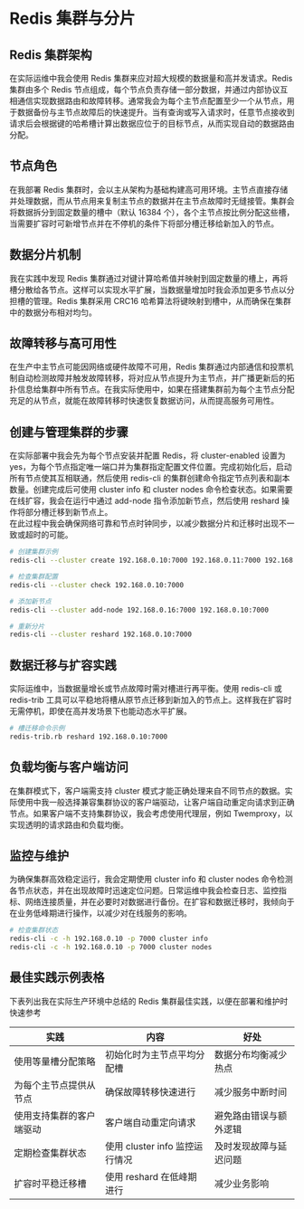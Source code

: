 # Redis 集群与分片

## Redis 集群架构

在实际运维中我会使用 Redis 集群来应对超大规模的数据量和高并发请求。Redis 集群由多个 Redis 节点组成，每个节点负责存储一部分数据，并通过内部协议互相通信实现数据路由和故障转移。通常我会为每个主节点配置至少一个从节点，用于数据备份与主节点故障后的快速提升。当有查询或写入请求时，任意节点接收到请求后会根据键的哈希槽计算出数据应位于的目标节点，从而实现自动的数据路由分配。

## 节点角色

在我部署 Redis 集群时，会以主从架构为基础构建高可用环境。主节点直接存储并处理数据，而从节点用来复制主节点的数据并在主节点故障时无缝接管。集群会将数据拆分到固定数量的槽中（默认 16384 个），各个主节点按比例分配这些槽，当需要扩容时可新增节点并在不停机的条件下将部分槽迁移给新加入的节点。

## 数据分片机制

我在实践中发现 Redis 集群通过对键计算哈希值并映射到固定数量的槽上，再将槽分散给各节点。这样可以实现水平扩展，当数据量增加时我会添加更多节点以分担槽的管理。Redis 集群采用 CRC16 哈希算法将键映射到槽中，从而确保在集群中的数据分布相对均匀。

## 故障转移与高可用性

在生产中主节点可能因网络或硬件故障不可用，Redis 集群通过内部通信和投票机制自动检测故障并触发故障转移，将对应从节点提升为主节点，并广播更新后的拓扑信息给集群中所有节点。在我实际使用中，如果在搭建集群前为每个主节点分配充足的从节点，就能在故障转移时快速恢复数据访问，从而提高服务可用性。

## 创建与管理集群的步骤

在实际部署中我会先为每个节点安装并配置 Redis，将 cluster-enabled 设置为 yes，为每个节点指定唯一端口并为集群指定配置文件位置。完成初始化后，启动所有节点使其互相联通，然后使用 redis-cli 的集群创建命令指定节点列表和副本数量。创建完成后可使用 cluster info 和 cluster nodes 命令检查状态。如果需要在线扩容，我会在运行中通过 add-node 指令添加新节点，然后使用 reshard 操作将部分槽迁移到新节点上。  
在此过程中我会确保网络可靠和节点时钟同步，以减少数据分片和迁移时出现不一致或超时的可能。

```bash
# 创建集群示例
redis-cli --cluster create 192.168.0.10:7000 192.168.0.11:7000 192.168.0.12:7000 192.168.0.13:7000 192.168.0.14:7000 192.168.0.15:7000 --cluster-replicas 1

# 检查集群配置
redis-cli --cluster check 192.168.0.10:7000

# 添加新节点
redis-cli --cluster add-node 192.168.0.16:7000 192.168.0.10:7000

# 重新分片
redis-cli --cluster reshard 192.168.0.10:7000
```

## 数据迁移与扩容实践

实际运维中，当数据量增长或节点故障时需对槽进行再平衡。使用 redis-cli 或 redis-trib 工具可以平稳地将槽从原节点迁移到新加入的节点上。这样我在扩容时无需停机，即使在高并发场景下也能动态水平扩展。

```bash
# 槽迁移命令示例
redis-trib.rb reshard 192.168.0.10:7000
```

## 负载均衡与客户端访问

在集群模式下，客户端需支持 cluster 模式才能正确处理来自不同节点的数据。实际使用中我一般选择兼容集群协议的客户端驱动，让客户端自动重定向请求到正确节点。如果客户端不支持集群协议，我会考虑使用代理层，例如 Twemproxy，以实现透明的请求路由和负载均衡。

## 监控与维护

为确保集群高效稳定运行，我会定期使用 cluster info 和 cluster nodes 命令检测各节点状态，并在出现故障时迅速定位问题。日常运维中我会检查日志、监控指标、网络连接质量，并在必要时对数据进行备份。在扩容和数据迁移时，我倾向于在业务低峰期进行操作，以减少对在线服务的影响。

```bash
# 检查集群状态
redis-cli -c -h 192.168.0.10 -p 7000 cluster info
redis-cli -c -h 192.168.0.10 -p 7000 cluster nodes
```

## 最佳实践示例表格

下表列出我在实际生产环境中总结的 Redis 集群最佳实践，以便在部署和维护时快速参考

| 实践                     | 内容                           | 好处                   |
| ------------------------ | ------------------------------ | ---------------------- |
| 使用等量槽分配策略       | 初始化时为主节点平均分配槽     | 数据分布均衡减少热点   |
| 为每个主节点提供从节点   | 确保故障转移快速进行           | 减少服务中断时间       |
| 使用支持集群的客户端驱动 | 客户端自动重定向请求           | 避免路由错误与额外逻辑 |
| 定期检查集群状态         | 使用 cluster info 监控运行情况 | 及时发现故障与延迟问题 |
| 扩容时平稳迁移槽         | 使用 reshard 在低峰期进行      | 减少业务影响           |
